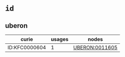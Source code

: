 # `id`

## uberon

| curie         |   usages | nodes                                                           |
|---------------|----------|-----------------------------------------------------------------|
| ID:KFC0000604 |        1 | [UBERON:0011605](http://purl.obolibrary.org/obo/UBERON_0011605) |

